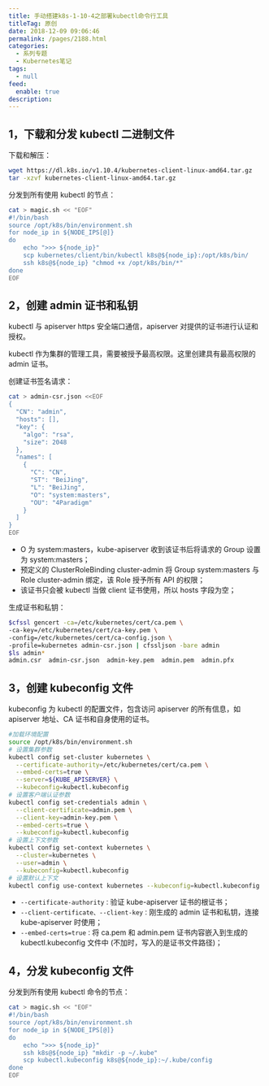 ```yaml
---
title: 手动搭建k8s-1-10-4之部署kubectl命令行工具
titleTag: 原创
date: 2018-12-09 09:06:46
permalink: /pages/2188.html
categories: 
  - 系列专题
  - Kubernetes笔记
tags: 
  - null
feed: 
  enable: true
description: 
---
```


## 1，下载和分发 kubectl 二进制文件



下载和解压：



```sh
wget https://dl.k8s.io/v1.10.4/kubernetes-client-linux-amd64.tar.gz
tar -xzvf kubernetes-client-linux-amd64.tar.gz
```



分发到所有使用 kubectl 的节点：



```sh
cat > magic.sh << "EOF"
#!/bin/bash
source /opt/k8s/bin/environment.sh
for node_ip in ${NODE_IPS[@]}
do
    echo ">>> ${node_ip}"
    scp kubernetes/client/bin/kubectl k8s@${node_ip}:/opt/k8s/bin/
    ssh k8s@${node_ip} "chmod +x /opt/k8s/bin/*"
done
EOF
```



## 2，创建 admin 证书和私钥



kubectl 与 apiserver https 安全端口通信，apiserver 对提供的证书进行认证和授权。



kubectl 作为集群的管理工具，需要被授予最高权限。这里创建具有最高权限的 admin 证书。



创建证书签名请求：



```sh
cat > admin-csr.json <<EOF
{
  "CN": "admin",
  "hosts": [],
  "key": {
    "algo": "rsa",
    "size": 2048
  },
  "names": [
    {
      "C": "CN",
      "ST": "BeiJing",
      "L": "BeiJing",
      "O": "system:masters",
      "OU": "4Paradigm"
    }
  ]
}
EOF
```



- O 为 system:masters，kube-apiserver 收到该证书后将请求的 Group 设置为 system:masters；
- 预定义的 ClusterRoleBinding cluster-admin 将 Group system:masters 与 Role cluster-admin 绑定，该 Role 授予所有 API 的权限；
- 该证书只会被 kubectl 当做 client 证书使用，所以 hosts 字段为空；



生成证书和私钥：



```sh
$cfssl gencert -ca=/etc/kubernetes/cert/ca.pem \
-ca-key=/etc/kubernetes/cert/ca-key.pem \
-config=/etc/kubernetes/cert/ca-config.json \
-profile=kubernetes admin-csr.json | cfssljson -bare admin
$ls admin*
admin.csr  admin-csr.json  admin-key.pem  admin.pem  admin.pfx
```



## 3，创建 kubeconfig 文件



kubeconfig 为 kubectl 的配置文件，包含访问 apiserver 的所有信息，如 apiserver 地址、CA 证书和自身使用的证书。



```sh
#加载环境配置
source /opt/k8s/bin/environment.sh
# 设置集群参数
kubectl config set-cluster kubernetes \
  --certificate-authority=/etc/kubernetes/cert/ca.pem \
  --embed-certs=true \
  --server=${KUBE_APISERVER} \
  --kubeconfig=kubectl.kubeconfig
# 设置客户端认证参数
kubectl config set-credentials admin \
  --client-certificate=admin.pem \
  --client-key=admin-key.pem \
  --embed-certs=true \
  --kubeconfig=kubectl.kubeconfig
# 设置上下文参数
kubectl config set-context kubernetes \
  --cluster=kubernetes \
  --user=admin \
  --kubeconfig=kubectl.kubeconfig
# 设置默认上下文
kubectl config use-context kubernetes --kubeconfig=kubectl.kubeconfig
```



- `--certificate-authority：`验证 kube-apiserver 证书的根证书；
- `--client-certificate、--client-key：`刚生成的 admin 证书和私钥，连接 kube-apiserver 时使用；
- `--embed-certs=true：`将 ca.pem 和 admin.pem 证书内容嵌入到生成的 kubectl.kubeconfig 文件中 (不加时，写入的是证书文件路径)；



## 4，分发 kubeconfig 文件



分发到所有使用 kubectl 命令的节点：



```sh
cat > magic.sh << "EOF"
#!/bin/bash
source /opt/k8s/bin/environment.sh
for node_ip in ${NODE_IPS[@]}
do
    echo ">>> ${node_ip}"
    ssh k8s@${node_ip} "mkdir -p ~/.kube"
    scp kubectl.kubeconfig k8s@${node_ip}:~/.kube/config
done
EOF
```
